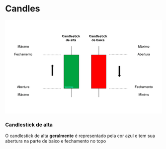 # Candles

![Candles](https://raw.githubusercontent.com/danilomartinelli/notebook/master/static/candlestick-800x480.png)
### Candlestick de alta
O candlestick de alta **geralmente** é representado pela cor azul e tem sua abertura na parte de baixo e fechamento no topo
<!--stackedit_data:
eyJoaXN0b3J5IjpbNzA0MzY4Nzg1LDE4OTQ4OTY5ODcsNzMwOT
k4MTE2XX0=
-->